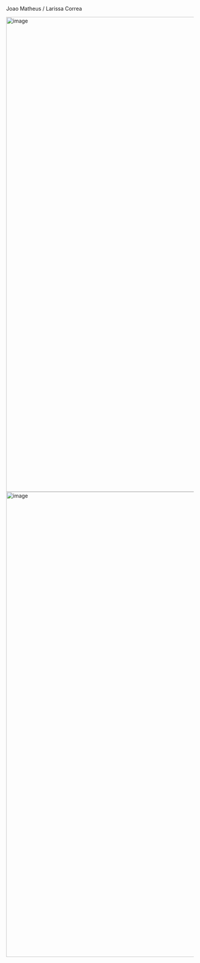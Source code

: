 Joao Matheus / Larissa Correa

<img width="1275" alt="image" src="https://github.com/user-attachments/assets/e6f9c0ce-5bf4-41ad-bf27-b45da034a4ab">
<img width="1249" alt="image" src="https://github.com/user-attachments/assets/5236df44-8cd8-43d4-a4de-771032eb39fa">

